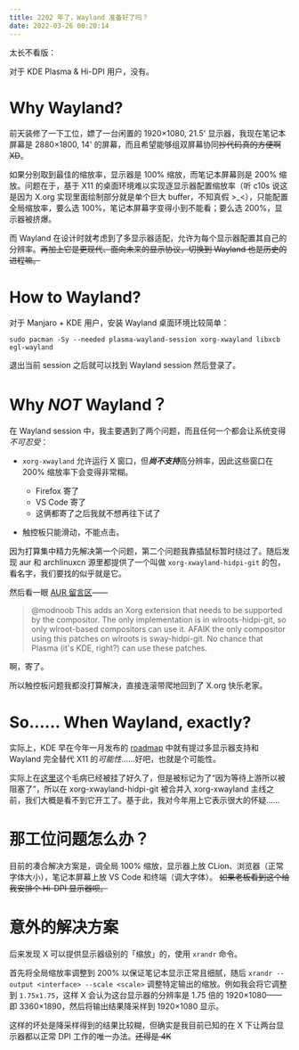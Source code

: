```yaml
---
title: 2202 年了，Wayland 准备好了吗？
date: 2022-03-26 00:20:14
---
```


太长不看版：

对于 KDE Plasma & Hi-DPI 用户，没有。

# Why Wayland?

前天装修了一下工位，嫖了一台闲置的 1920×1080, 21.5' 显示器，我现在笔记本屏幕是 2880×1800, 14' 的屏幕，而且希望能够组双屏幕协同<del>抄代码真的方便啊XD</del>。

如果分别取到最佳的缩放率，显示器是 100% 缩放，而笔记本屏幕则是 200% 缩放。问题在于，基于 X11 的桌面环境难以实现逐显示器配置缩放率（听 c10s 说这是因为 X.org 实现里面绘制部分就是单个巨大 buffer，不知真假 >_<），只能配置全局缩放率，要么选 100%，笔记本屏幕字变得小到不能看；要么选 200%，显示器被挤爆。

而 Wayland 在设计时就考虑到了多显示器适配，允许为每个显示器配置其自己的分辨率。<del>再加上它是更现代、面向未来的显示协议，切换到 Wayland 也是历史的进程嘛。</del>

# How to Wayland?

对于 Manjaro + KDE 用户，安装 Wayland 桌面环境比较简单：

```
sudo pacman -Sy --needed plasma-wayland-session xorg-xwayland libxcb egl-wayland
```

退出当前 session 之后就可以找到 Wayland session 然后登录了。

# Why *NOT* Wayland？

在 Wayland session 中，我主要遇到了两个问题，而且任何一个都会让系统变得*不可忍受*：

- `xorg-xwayland` 允许运行 X 窗口，但***尚不支持***高分辨率，因此这些窗口在 200% 缩放率下会变得非常糊。
    - Firefox 寄了
    - VS Code 寄了
    - 这俩都寄了之后我就不想再往下试了

- 触控板只能滑动，不能点击。

因为打算集中精力先解决第一个问题，第二个问题我靠插鼠标暂时绕过了。随后发现 aur 和 archlinuxcn 源里都提供了一个叫做 `xorg-xwayland-hidpi-git` 的包，看名字，我们要找的似乎就是它。

然后看一眼 [AUR 留言区](https://aur.archlinux.org/packages/xorg-xwayland-hidpi-git#comment-809202)——

> @modnoob This adds an Xorg extension that needs to be supported by the compositor. The only
> implementation is in wlroots-hidpi-git, so only wlroot-based compositors can use it. AFAIK the only
> compositor using this patches on wlroots is sway-hidpi-git. No chance that Plasma (it's KDE, right?) can
> use these patches.

啊，寄了。

所以触控板问题我都没打算解决，直接连滚带爬地回到了 X.org 快乐老家。

# So...... When Wayland, exactly?

实际上，KDE 早在今年一月发布的 [roadmap](https://pointieststick.com/2022/01/03/kde-roadmap-for-2022/) 中就有提过多显示器支持和 Wayland 完全替代 X11 的*可能性*……好吧，也就是个可能性。

实际上在[这里](https://community.kde.org/Plasma/Wayland_Showstoppers)这个毛病已经被挂了好久了，但是被标记为了“因为等待上游所以被阻塞了”，所以在 xorg-xwayland-hidpi-git 被合并入 xorg-xwayland 主线之前，我们大概是看不到它开工了。基于此，我对今年用上它表示很大的怀疑……

# 那工位问题怎么办？

目前的凑合解决方案是，调全局 100% 缩放，显示器上放 CLion、浏览器（正常字体大小），笔记本屏幕上放 VS Code 和终端（调大字体）。
<del>如果老板看到这个给我安排个 Hi-DPI 显示器呗。</del>

# 意外的解决方案

后来发现 X 可以提供显示器级别的「缩放」的，使用 `xrandr` 命令。

首先将全局缩放率调整到 200% 以保证笔记本显示正常且细腻，随后 `xrandr --output <interface> --scale <scale>` 调整特定输出的缩放。例如我会将它调整到 `1.75x1.75`，这样 X 会认为这台显示器的分辨率是 1.75 倍的 1920×1080——即 3360×1890，然后将输出结果降采样到 1920×1080 显示。

这样的坏处是降采样得到的结果比较糊，但确实是我目前已知的在 X 下让两台显示器都以正常 DPI 工作的唯一办法。<del>还得是 4K</del>